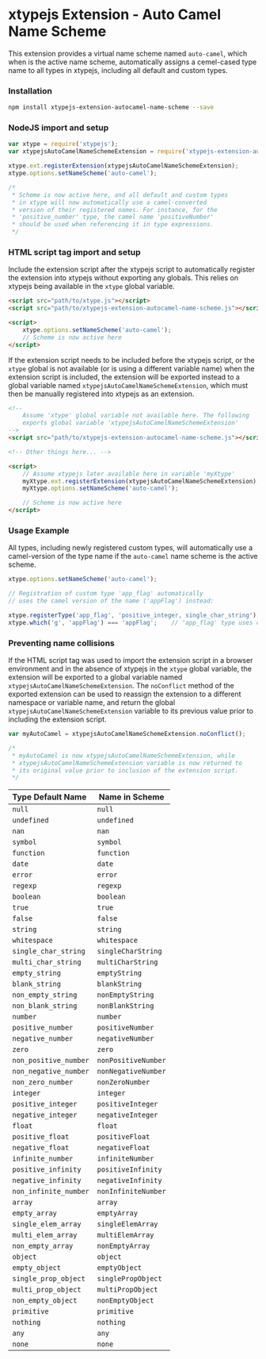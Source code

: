 # xtypejs Extension - Auto Camel Name Scheme

This extension provides a virtual name scheme named `auto-camel`, which when is the active name scheme, automatically assigns a cemel-cased type name to all types in xtypejs, including all default and custom types.

### Installation

```sh
npm install xtypejs-extension-autocamel-name-scheme --save
```

### NodeJS import and setup

```js
var xtype = require('xtypejs');
var xtypejsAutoCamelNameSchemeExtension = require('xtypejs-extension-autocamel-name-scheme');

xtype.ext.registerExtension(xtypejsAutoCamelNameSchemeExtension);
xtype.options.setNameScheme('auto-camel');

/*
 * Scheme is now active here, and all default and custom types
 * in xtype will now automatically use a camel-converted
 * version of their registered names. For instance, for the
 * 'positive_number' type, the camel name 'positiveNumber'
 * should be used when referencing it in type expressions.
 */
```

### HTML script tag import and setup

 Include the extension script after the xtypejs script to automatically register the extension into xtypejs without exporting any globals. This relies on xtypejs being available in the `xtype` global variable.

```html
<script src="path/to/xtype.js"></script>
<script src="path/to/xtypejs-extension-autocamel-name-scheme.js"></script>

<script>
    xtype.options.setNameScheme('auto-camel');
    // Scheme is now active here
</script>
```

If the extension script needs to be included before the xtypejs script, or the `xtype` global is not available (or is using a different variable name) when the extension script is included, the extension will be exported instead to a global variable named `xtypejsAutoCamelNameSchemeExtension`, which must then be manually registered into xtypejs as an extension.

```html
<!--
    Assume 'xtype' global variable not available here. The following
    exports global variable 'xtypejsAutoCamelNameSchemeExtension'
-->
<script src="path/to/xtypejs-extension-autocamel-name-scheme.js"></script>

<!-- Other things here... -->

<script>
    // Assume xtypejs later available here in variable 'myXtype'
    myXtype.ext.registerExtension(xtypejsAutoCamelNameSchemeExtension);
    myXtype.options.setNameScheme('auto-camel');

    // Scheme is now active here
</script>
```

### Usage Example

All types, including newly registered custom types, will automatically use a camel-version of the type name if the `auto-camel` name scheme is the active scheme.

```js
xtype.options.setNameScheme('auto-camel');

// Registration of custom type 'app_flag' automatically
// uses the camel version of the name ('appFlag') instead:

xtype.registerType('app_flag', 'positive_integer, single_char_string');
xtype.which('g', 'appFlag') === 'appFlag';    // 'app_flag' type uses camel name 'appFlag'
```

### Preventing name collisions

If the HTML script tag was used to import the extension script in a browser environment and in the absence of xtypejs in the `xtype` global variable, the extension will be exported to a global variable named `xtypejsAutoCamelNameSchemeExtension`. The `noConflict` method of the exported extension can be used to reassign the extension to a different namespace or variable name, and return the global `xtypejsAutoCamelNameSchemeExtension` variable to its previous value prior to including the extension script.

```js
var myAutoCamel = xtypejsAutoCamelNameSchemeExtension.noConflict();

/*
 * myAutoCamel is now xtypejsAutoCamelNameSchemeExtension, while 
 * xtypejsAutoCamelNameSchemeExtension variable is now returned to
 * its original value prior to inclusion of the extension script.
 */ 
```


Type Default Name    | Name in Scheme
:------------------  | ------------
`null`               | `null`
`undefined`          | `undefined`
`nan`                | `nan`
`symbol`             | `symbol`
`function`           | `function`
`date`               | `date`
`error`              | `error`
`regexp`             | `regexp`
`boolean`            | `boolean`
`true`               | `true`
`false`              | `false`
`string`             | `string`
`whitespace`         | `whitespace`
`single_char_string` | `singleCharString`
`multi_char_string`  | `multiCharString`
`empty_string`       | `emptyString`
`blank_string`       | `blankString`
`non_empty_string`   | `nonEmptyString`
`non_blank_string`   | `nonBlankString`
`number`             | `number`
`positive_number`    | `positiveNumber`
`negative_number`    | `negativeNumber`
`zero`               | `zero`
`non_positive_number`| `nonPositiveNumber`
`non_negative_number`| `nonNegativeNumber`
`non_zero_number`    | `nonZeroNumber`
`integer`            | `integer`
`positive_integer`   | `positiveInteger`
`negative_integer`   | `negativeInteger`
`float`              | `float`
`positive_float`     | `positiveFloat`
`negative_float`     | `negativeFloat`
`infinite_number`    | `infiniteNumber`
`positive_infinity`  | `positiveInfinity`
`negative_infinity`  | `negativeInfinity`
`non_infinite_number`| `nonInfiniteNumber`
`array`              | `array`
`empty_array`        | `emptyArray`
`single_elem_array`  | `singleElemArray`
`multi_elem_array`   | `multiElemArray`
`non_empty_array`    | `nonEmptyArray`
`object`             | `object`
`empty_object`       | `emptyObject`
`single_prop_object` | `singlePropObject`
`multi_prop_object`  | `multiPropObject`
`non_empty_object`   | `nonEmptyObject`
`primitive`          | `primitive`
`nothing`            | `nothing`
`any`                | `any`
`none`               | `none`